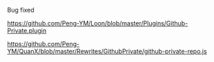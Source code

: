 Bug fixed

https://github.com/Peng-YM/Loon/blob/master/Plugins/Github-Private.plugin

https://github.com/Peng-YM/QuanX/blob/master/Rewrites/GithubPrivate/github-private-repo.js
